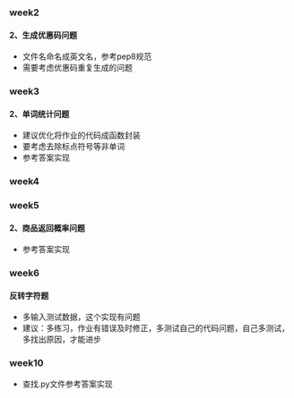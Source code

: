 
### week2

#### 2、生成优惠码问题

- 文件名命名成英文名，参考pep8规范
- 需要考虑优惠码重复生成的问题

### week3

#### 2、单词统计问题

- 建议优化将作业的代码成函数封装
- 要考虑去除标点符号等非单词
- 参考答案实现

### week4


### week5

#### 2、商品返回概率问题

- 参考答案实现


### week6

#### 反转字符题

- 多输入测试数据，这个实现有问题
- 建议：多练习，作业有错误及时修正，多测试自己的代码问题，自己多测试，多找出原因，才能进步

### week10

- 查找.py文件参考答案实现